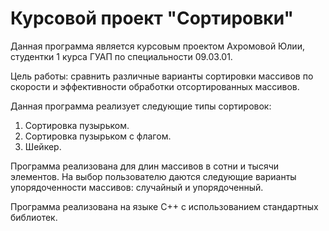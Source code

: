 # Курсовой проект "Сортировки"
Данная программа является курсовым проектом Ахромовой Юлии, студентки 1 курса ГУАП по специальности 09.03.01.

Цель работы: сравнить различные варианты сортировки массивов по скорости и эффективности обработки отсортированных массивов.

Данная программа реализует следующие типы сортировок:
  1) Сортировка пузырьком.
  2) Сортировка пузырьком с флагом.
  3) Шейкер.

Программа реализована для длин массивов в сотни и тысячи элементов.
На выбор пользователю даются следующие варианты упорядоченности массивов: случайный и упорядоченный.

Программа реализована на языке C++ с использованием стандартных библиотек.
